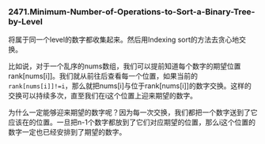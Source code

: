 ### 2471.Minimum-Number-of-Operations-to-Sort-a-Binary-Tree-by-Level

将属于同一个level的数字都收集起来。然后用Indexing sort的方法去贪心地交换。

比如说，对于一个乱序的nums数组，我们可以提前知道每个数字的期望位置rank[nums[i]]。我们就从前往后查看每一个位置，如果当前的`rank[nums[i]]!=i`，那么就把nums[i]与位于rank[nums[i]]的数字交换。这样的交换可以持续多次，直至我们在i这个位置上迎来期望的数字。

为什么一定能够迎来期望的数字呢？因为每一次交换，我们都把一个数字送到了它应该在的位置。一旦把n-1个数字都放到了它们对应期望的位置，那么i这个位置的数字一定也已经安排到了期望的数字。
